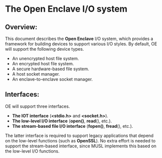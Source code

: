 The Open Enclave I/O system
===========================

Overview:
---------

This document describes the **Open Enclave** I/O system, which provides a 
framework for building devices to support various I/O styles. By default, OE 
will support the following device types.

- An unencrypted host file system.
- An encrypted host file system.
- A secure hardware-based file system.
- A host socket manager.
- An enclave-to-enclave socket manager.

Interfaces:
-----------

OE will support three interfaces.

- **The IOT interface** (**<stdio.h>** and **<socket.h>**).
- **The low-level I/O interface** (**open()**, **read**(), etc.).
- **The stream-based file I/O interface** (**fopen()**, **fread**(), etc.).

The latter interface is required to support legacy applications that depend on 
the low-level functions (such as **OpenSSL**). No extra effort is needed to
support the stream-based interface, since MUSL implements this based on the
low-level I/O functions.

